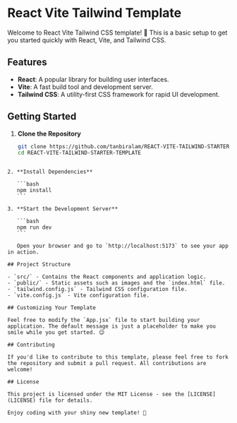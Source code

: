 # React Vite Tailwind Template

Welcome to React Vite Tailwind CSS template! 🎉 This is a basic setup to get you started quickly with React, Vite, and Tailwind CSS.

## Features

- **React**: A popular library for building user interfaces.
- **Vite**: A fast build tool and development server.
- **Tailwind CSS**: A utility-first CSS framework for rapid UI development.

## Getting Started

1. **Clone the Repository**

   ```bash
   git clone https://github.com/tanbiralam/REACT-VITE-TAILWIND-STARTER-TEMPLATE.git
   cd REACT-VITE-TAILWIND-STARTER-TEMPLATE
   ```

````

2. **Install Dependencies**

   ```bash
   npm install
   ```

3. **Start the Development Server**

   ```bash
   npm run dev
   ```

   Open your browser and go to `http://localhost:5173` to see your app in action.

## Project Structure

- `src/` - Contains the React components and application logic.
- `public/` - Static assets such as images and the `index.html` file.
- `tailwind.config.js` - Tailwind CSS configuration file.
- `vite.config.js` - Vite configuration file.

## Customizing Your Template

Feel free to modify the `App.jsx` file to start building your application. The default message is just a placeholder to make you smile while you get started. 😉

## Contributing

If you'd like to contribute to this template, please feel free to fork the repository and submit a pull request. All contributions are welcome!

## License

This project is licensed under the MIT License - see the [LICENSE](LICENSE) file for details.

Enjoy coding with your shiny new template! 🚀



````
